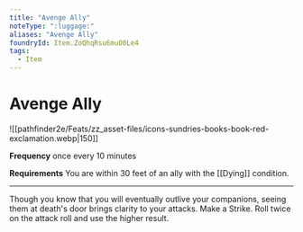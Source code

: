 ```yaml
---
title: "Avenge Ally"
noteType: ":luggage:"
aliases: "Avenge Ally"
foundryId: Item.ZoQhqRsu6muO0Le4
tags:
  - Item
---
```


# Avenge Ally
![[pathfinder2e/Feats/zz_asset-files/icons-sundries-books-book-red-exclamation.webp|150]]

**Frequency** once every 10 minutes

**Requirements** You are within 30 feet of an ally with the [[Dying]] condition.

* * *

Though you know that you will eventually outlive your companions, seeing them at death's door brings clarity to your attacks. Make a Strike. Roll twice on the attack roll and use the higher result.
